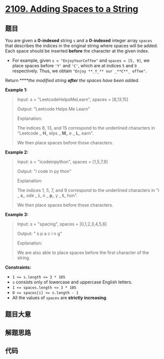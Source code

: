 # [2109. Adding Spaces to a String](https://leetcode.com/problems/adding-spaces-to-a-string/)

## 题目

You are given a **0-indexed** string `s` and a **0-indexed** integer array
`spaces` that describes the indices in the original string where spaces will
be added. Each space should be inserted **before** the character at the given
index.

  * For example, given `s = "EnjoyYourCoffee"` and `spaces = [5, 9]`, we place spaces before `'Y'` and `'C'`, which are at indices `5` and `9` respectively. Thus, we obtain `"Enjoy **_Y_** our _**C**_ offee"`.

Return ****_the modified string **after** the spaces have been added._



**Example 1:**

> Input: s = "LeetcodeHelpsMeLearn", spaces = [8,13,15]
> 
> Output: "Leetcode Helps Me Learn"
> 
> Explanation: 
> 
> The indices 8, 13, and 15 correspond to the underlined characters in "Leetcode _ **H**_ elps _ **M**_ e _ **L**_ earn".
> 
> We then place spaces before those characters.

**Example 2:**

> Input: s = "icodeinpython", spaces = [1,5,7,9]
> 
> Output: "i code in py thon"
> 
> Explanation:
> 
> The indices 1, 5, 7, and 9 correspond to the underlined characters in "i _ **c**_ ode _ **i**_ n _ **p**_ y _ **t**_ hon".
> 
> We then place spaces before those characters.

**Example 3:**

> Input: s = "spacing", spaces = [0,1,2,3,4,5,6]
> 
> Output: " s p a c i n g"
> 
> Explanation:
> 
> We are also able to place spaces before the first character of the string.

**Constraints:**

  * `1 <= s.length <= 3 * 105`
  * `s` consists only of lowercase and uppercase English letters.
  * `1 <= spaces.length <= 3 * 105`
  * `0 <= spaces[i] <= s.length - 1`
  * All the values of `spaces` are **strictly increasing**.


## 题目大意

## 解题思路

## 代码

```javascript

```


